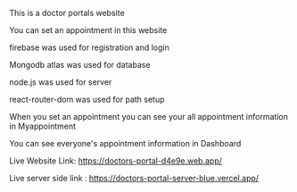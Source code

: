 This is a doctor portals website

You can set an appointment in this website

firebase was used for registration and login

Mongodb atlas was used for database

node.js was used for server

react-router-dom was used for path setup

When you set an appointment you can see your all appointment information in Myappointment

You can see everyone's appointment information in Dashboard

Live Website Link: https://doctors-portal-d4e9e.web.app/ 

Live server side link : https://doctors-portal-server-blue.vercel.app/
